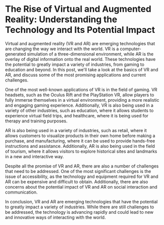 # The Rise of Virtual and Augmented Reality: Understanding the Technology and Its Potential Impact

Virtual and augmented reality (VR and AR) are emerging technologies that are changing the way we interact with the world. VR is a computer-generated simulation of a three-dimensional environment, while AR is the overlay of digital information onto the real world. These technologies have the potential to greatly impact a variety of industries, from gaming to education and beyond. In this post, we'll take a look at the basics of VR and AR, and discuss some of the most promising applications and current challenges.

One of the most well-known applications of VR is in the field of gaming. VR headsets, such as the Oculus Rift and the PlayStation VR, allow players to fully immerse themselves in a virtual environment, providing a more realistic and engaging gaming experience. Additionally, VR is also being used in a variety of other industries, such as education, where it allows students to experience virtual field trips, and healthcare, where it is being used for therapy and training purposes.

AR is also being used in a variety of industries, such as retail, where it allows customers to visualize products in their own home before making a purchase, and manufacturing, where it can be used to provide hands-free instructions and assistance. Additionally, AR is also being used in the field of tourism, where it allows visitors to explore historical sites and landmarks in a new and interactive way.

Despite all the promise of VR and AR, there are also a number of challenges that need to be addressed. One of the most significant challenges is the issue of accessibility, as the technology and equipment required for VR and AR can be expensive and difficult to obtain. Additionally, there are also concerns about the potential impact of VR and AR on social interaction and communication.

In conclusion, VR and AR are emerging technologies that have the potential to greatly impact a variety of industries. While there are still challenges to be addressed, the technology is advancing rapidly and could lead to new and innovative ways of interacting with the world.
